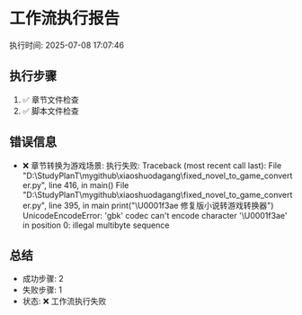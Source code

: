 # 工作流执行报告

执行时间: 2025-07-08 17:07:46

## 执行步骤
1. ✅ 章节文件检查
2. ✅ 脚本文件检查

## 错误信息
- ❌ 章节转换为游戏场景: 执行失败: Traceback (most recent call last):
  File "D:\StudyPlanT\mygithub\xiaoshuodagang\fixed_novel_to_game_converter.py", line 416, in <module>
    main()
  File "D:\StudyPlanT\mygithub\xiaoshuodagang\fixed_novel_to_game_converter.py", line 395, in main
    print("\U0001f3ae 修复版小说转游戏转换器")
UnicodeEncodeError: 'gbk' codec can't encode character '\U0001f3ae' in position 0: illegal multibyte sequence


## 总结
- 成功步骤: 2
- 失败步骤: 1
- 状态: ❌ 工作流执行失败
